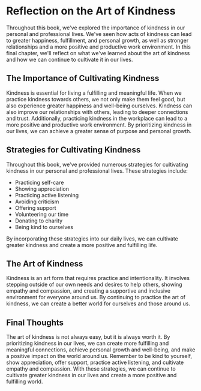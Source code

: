 # Reflection on the Art of Kindness

Throughout this book, we've explored the importance of kindness in our personal and professional lives. We've seen how acts of kindness can lead to greater happiness, fulfillment, and personal growth, as well as stronger relationships and a more positive and productive work environment. In this final chapter, we'll reflect on what we've learned about the art of kindness and how we can continue to cultivate it in our lives.

The Importance of Cultivating Kindness
--------------------------------------

Kindness is essential for living a fulfilling and meaningful life. When we practice kindness towards others, we not only make them feel good, but also experience greater happiness and well-being ourselves. Kindness can also improve our relationships with others, leading to deeper connections and trust. Additionally, practicing kindness in the workplace can lead to a more positive and productive work environment. By prioritizing kindness in our lives, we can achieve a greater sense of purpose and personal growth.

Strategies for Cultivating Kindness
-----------------------------------

Throughout this book, we've provided numerous strategies for cultivating kindness in our personal and professional lives. These strategies include:

* Practicing self-care
* Showing appreciation
* Practicing active listening
* Avoiding criticism
* Offering support
* Volunteering our time
* Donating to charity
* Being kind to ourselves

By incorporating these strategies into our daily lives, we can cultivate greater kindness and create a more positive and fulfilling life.

The Art of Kindness
-------------------

Kindness is an art form that requires practice and intentionality. It involves stepping outside of our own needs and desires to help others, showing empathy and compassion, and creating a supportive and inclusive environment for everyone around us. By continuing to practice the art of kindness, we can create a better world for ourselves and those around us.

Final Thoughts
--------------

The art of kindness is not always easy, but it is always worth it. By prioritizing kindness in our lives, we can create more fulfilling and meaningful connections, achieve personal growth and well-being, and make a positive impact on the world around us. Remember to be kind to yourself, show appreciation, offer support, practice active listening, and cultivate empathy and compassion. With these strategies, we can continue to cultivate greater kindness in our lives and create a more positive and fulfilling world.
